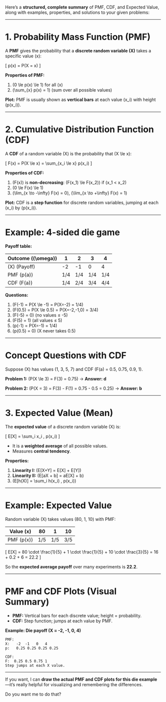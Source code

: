 Here’s a **structured, complete summary** of PMF, CDF, and Expected Value, along with examples, properties, and solutions to your given problems:

---

# **1. Probability Mass Function (PMF)**

A **PMF** gives the probability that a **discrete random variable (X)** takes a specific value (x):

[
p(x) = P(X = x)
]

**Properties of PMF:**

1. (0 \le p(x) \le 1) for all (x)
2. (\sum_{x} p(x) = 1) (sum over all possible values)

**Plot:** PMF is usually shown as **vertical bars** at each value (x_i) with height (p(x_i)).

---

# **2. Cumulative Distribution Function (CDF)**

A **CDF** of a random variable (X) is the probability that (X \le x):

[
F(x) = P(X \le x) = \sum_{x_i \le x} p(x_i)
]

**Properties of CDF:**

1. (F(x)) is **non-decreasing**: (F(x_1) \le F(x_2)) if (x_1 < x_2)
2. (0 \le F(x) \le 1)
3. (\lim_{x \to -\infty} F(x) = 0), (\lim_{x \to +\infty} F(x) = 1)

**Plot:** CDF is a **step function** for discrete random variables, jumping at each (x_i) by (p(x_i)).

---

# **Example: 4-sided die game**

**Payoff table:**

| Outcome ((\omega)) | 1   | 2   | 3   | 4   |
| ------------------ | --- | --- | --- | --- |
| (X) (Payoff)       | -2  | -1  | 0   | 4   |
| PMF (p(a))         | 1/4 | 1/4 | 1/4 | 1/4 |
| CDF (F(a))         | 1/4 | 2/4 | 3/4 | 4/4 |

**Questions:**

1. (F(-1) = P(X \le -1) = P(X=-2) = 1/4)
2. (F(0.5) = P(X \le 0.5) = P(X=-2,-1,0) = 3/4)
3. (F(-5) = 0) (no values ≤ -5)
4. (F(5) = 1) (all values ≤ 5)
5. (p(-1) = P(X=-1) = 1/4)
6. (p(0.5) = 0) (X never takes 0.5)

---

# **Concept Questions with CDF**

Suppose (X) has values (1, 3, 5, 7) and CDF (F(a) = 0.5, 0.75, 0.9, 1).

**Problem 1:** (P(X \le 3) = F(3) = 0.75) → **Answer: d**

**Problem 2:** (P(X = 3) = F(3) - F(1) = 0.75 - 0.5 = 0.25) → **Answer: b**

---

# **3. Expected Value (Mean)**

The **expected value** of a discrete random variable (X) is:

[
E[X] = \sum_i x_i , p(x_i)
]

* It is a **weighted average** of all possible values.
* Measures **central tendency**.

**Properties:**

1. **Linearity I:** (E[X+Y] = E[X] + E[Y])
2. **Linearity II:** (E[aX + b] = aE[X] + b)
3. (E[h(X)] = \sum_i h(x_i) , p(x_i))

---

# **Example: Expected Value**

Random variable (X) takes values (80, 1, 10) with PMF:

| Value (x)  | 80  | 1   | 10  |
| ---------- | --- | --- | --- |
| PMF (p(x)) | 1/5 | 1/5 | 3/5 |

[
E[X] = 80 \cdot \frac{1}{5} + 1 \cdot \frac{1}{5} + 10 \cdot \frac{3}{5} = 16 + 0.2 + 6 = 22.2
]

So the **expected average payoff** over many experiments is **22.2**.

---

# **PMF and CDF Plots (Visual Summary)**

* **PMF:** Vertical bars for each discrete value; height = probability.
* **CDF:** Step function; jumps at each value by PMF.

**Example: Die payoff (X = -2, -1, 0, 4)**

```
PMF:
X:   -2  -1   0   4
p:   0.25 0.25 0.25 0.25
```

```
CDF:
F:  0.25 0.5 0.75 1
Step jumps at each X value.
```

---

If you want, I can **draw the actual PMF and CDF plots for this die example**—it’s really helpful for visualizing and remembering the differences.

Do you want me to do that?

